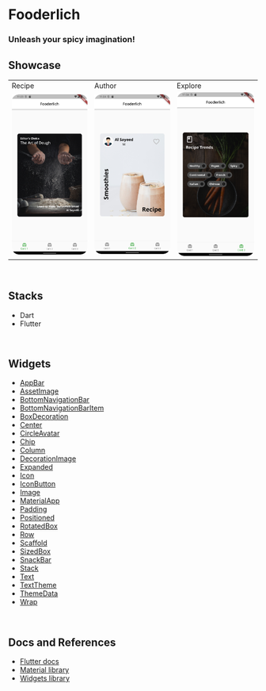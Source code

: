 # Fooderlich

### Unleash your spicy imagination!

## Showcase

<table>
  <tr>
    <td>Recipe</td>
    <td>Author</td>
    <td>Explore</td>
  </tr>
  <tr>
    <td><img src="ss/card1.png" width="100%" height="70%" /></td>
    <td><img src="ss/card2.png" width="100%" height="70%" /></td>
    <td><img src="ss/card3.png" width="100%" height="70%" /></td>
  </tr>
 </table>
<br/>

## Stacks

- Dart
- Flutter

<br/>

## Widgets

- [AppBar](https://api.flutter.dev/flutter/material/AppBar-class.html)
- [AssetImage]()
- [BottomNavigationBar]()
- [BottomNavigationBarItem]()
- [BoxDecoration]()
- [Center]()
- [CircleAvatar]()
- [Chip]()
- [Column]()
- [DecorationImage]()
- [Expanded](https://api.flutter.dev/flutter/widgets/Expanded-class.html)
- [Icon]()
- [IconButton]()
- [Image](https://api.flutter.dev/flutter/widgets/Image-class.html)
- [MaterialApp](https://api.flutter.dev/flutter/material/Material-class.html)
- [Padding](https://api.flutter.dev/flutter/widgets/Padding-class.html)
- [Positioned]()
- [RotatedBox]()
- [Row]()
- [Scaffold](https://api.flutter.dev/flutter/material/Scaffold-class.html)
- [SizedBox]()
- [SnackBar]()
- [Stack]()
- [Text](https://api.flutter.dev/flutter/widgets/Text-class.html)
- [TextTheme]()
- [ThemeData]()
- [Wrap]()
<br/>

## Docs and References
- [Flutter docs](https://api.flutter.dev/)
- [Material library](https://api.flutter.dev/flutter/material/material-library.html)
- [Widgets library](https://api.flutter.dev/flutter/widgets/widgets-library.html)